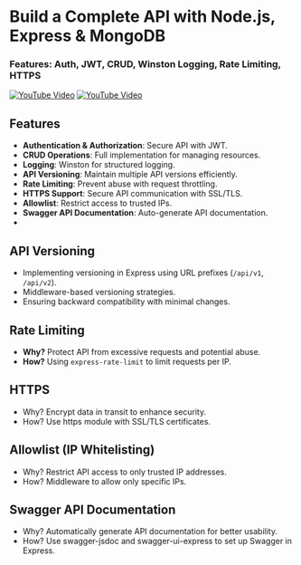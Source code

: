 # Build a Complete API with Node.js, Express & MongoDB  
### Features: Auth, JWT, CRUD, Winston Logging, Rate Limiting, HTTPS

[![YouTube Video](https://img.shields.io/badge/Watch-YouTube-red?logo=youtube)](https://youtu.be/EMv8pc5Xo88?si=RJfc8kHPmSXOPtzY)
[![YouTube Video](https://img.shields.io/badge/Watch-YouTube-red?logo=youtube)](https://youtu.be/nBk8yR9WjL4?si=JUIFaG29dT_MRIqF)

## Features
- **Authentication & Authorization**: Secure API with JWT.
- **CRUD Operations**: Full implementation for managing resources.
- **Logging**: Winston for structured logging.
- **API Versioning**: Maintain multiple API versions efficiently.
- **Rate Limiting**: Prevent abuse with request throttling.
- **HTTPS Support**: Secure API communication with SSL/TLS.
- **Allowlist**: Restrict access to trusted IPs.
- **Swagger API Documentation**: Auto-generate API documentation.
- 
## API Versioning
- Implementing versioning in Express using URL prefixes (`/api/v1`, `/api/v2`).
- Middleware-based versioning strategies.
- Ensuring backward compatibility with minimal changes.

## Rate Limiting
- **Why?** Protect API from excessive requests and potential abuse.
- **How?** Using `express-rate-limit` to limit requests per IP.

## HTTPS
- Why? Encrypt data in transit to enhance security.
- How? Use https module with SSL/TLS certificates.

## Allowlist (IP Whitelisting)
- Why? Restrict API access to only trusted IP addresses.
- How? Middleware to allow only specific IPs.

## Swagger API Documentation
- Why? Automatically generate API documentation for better usability.
- How? Use swagger-jsdoc and swagger-ui-express to set up Swagger in Express.
